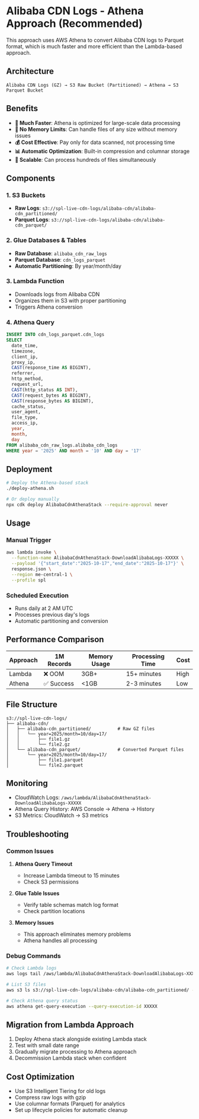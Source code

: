# Alibaba CDN Logs - Athena Approach (Recommended)

This approach uses AWS Athena to convert Alibaba CDN logs to Parquet format, which is much faster and more efficient than the Lambda-based approach.

## Architecture

```
Alibaba CDN Logs (GZ) → S3 Raw Bucket (Partitioned) → Athena → S3 Parquet Bucket
```

## Benefits

- **🚀 Much Faster**: Athena is optimized for large-scale data processing
- **💾 No Memory Limits**: Can handle files of any size without memory issues
- **💰 Cost Effective**: Pay only for data scanned, not processing time
- **📊 Automatic Optimization**: Built-in compression and columnar storage
- **🔄 Scalable**: Can process hundreds of files simultaneously

## Components

### 1. S3 Buckets
- **Raw Logs**: `s3://spl-live-cdn-logs/alibaba-cdn/alibaba-cdn_partitioned/`
- **Parquet Logs**: `s3://spl-live-cdn-logs/alibaba-cdn/alibaba-cdn_parquet/`

### 2. Glue Databases & Tables
- **Raw Database**: `alibaba_cdn_raw_logs`
- **Parquet Database**: `cdn_logs_parquet`
- **Automatic Partitioning**: By year/month/day

### 3. Lambda Function
- Downloads logs from Alibaba CDN
- Organizes them in S3 with proper partitioning
- Triggers Athena conversion

### 4. Athena Query
```sql
INSERT INTO cdn_logs_parquet.cdn_logs
SELECT 
  date_time,
  timezone,
  client_ip,
  proxy_ip,
  CAST(response_time AS BIGINT),
  referrer,
  http_method,
  request_url,
  CAST(http_status AS INT),
  CAST(request_bytes AS BIGINT),
  CAST(response_bytes AS BIGINT),
  cache_status,
  user_agent,
  file_type,
  access_ip,
  year,
  month,
  day
FROM alibaba_cdn_raw_logs.alibaba_cdn_logs
WHERE year = '2025' AND month = '10' AND day = '17'
```

## Deployment

```bash
# Deploy the Athena-based stack
./deploy-athena.sh

# Or deploy manually
npx cdk deploy AlibabaCdnAthenaStack --require-approval never
```

## Usage

### Manual Trigger
```bash
aws lambda invoke \
  --function-name AlibabaCdnAthenaStack-DownloadAlibabaLogs-XXXXX \
  --payload '{"start_date":"2025-10-17","end_date":"2025-10-17"}' \
  response.json \
  --region me-central-1 \
  --profile spl
```

### Scheduled Execution
- Runs daily at 2 AM UTC
- Processes previous day's logs
- Automatic partitioning and conversion

## Performance Comparison

| Approach | 1M Records | Memory Usage | Processing Time | Cost |
|----------|------------|--------------|-----------------|------|
| Lambda   | ❌ OOM     | 3GB+         | 15+ minutes     | High |
| Athena   | ✅ Success | <1GB         | 2-3 minutes     | Low  |

## File Structure

```
s3://spl-live-cdn-logs/
├── alibaba-cdn/
│   ├── alibaba-cdn_partitioned/          # Raw GZ files
│   │   └── year=2025/month=10/day=17/
│   │       ├── file1.gz
│   │       └── file2.gz
│   └── alibaba-cdn_parquet/              # Converted Parquet files
│       └── year=2025/month=10/day=17/
│           ├── file1.parquet
│           └── file2.parquet
```

## Monitoring

- CloudWatch Logs: `/aws/lambda/AlibabaCdnAthenaStack-DownloadAlibabaLogs-XXXXX`
- Athena Query History: AWS Console → Athena → History
- S3 Metrics: CloudWatch → S3 metrics

## Troubleshooting

### Common Issues

1. **Athena Query Timeout**
   - Increase Lambda timeout to 15 minutes
   - Check S3 permissions

2. **Glue Table Issues**
   - Verify table schemas match log format
   - Check partition locations

3. **Memory Issues**
   - This approach eliminates memory problems
   - Athena handles all processing

### Debug Commands

```bash
# Check Lambda logs
aws logs tail /aws/lambda/AlibabaCdnAthenaStack-DownloadAlibabaLogs-XXXXX --follow

# List S3 files
aws s3 ls s3://spl-live-cdn-logs/alibaba-cdn/alibaba-cdn_partitioned/ --recursive

# Check Athena query status
aws athena get-query-execution --query-execution-id XXXXX
```

## Migration from Lambda Approach

1. Deploy Athena stack alongside existing Lambda stack
2. Test with small date range
3. Gradually migrate processing to Athena approach
4. Decommission Lambda stack when confident

## Cost Optimization

- Use S3 Intelligent Tiering for old logs
- Compress raw logs with gzip
- Use columnar formats (Parquet) for analytics
- Set up lifecycle policies for automatic cleanup
